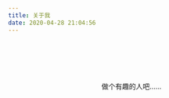 ```yaml
---
title: 关于我
date: 2020-04-28 21:04:56
---
```


</br></br></br></br>

<center> 做个有趣的人吧......</center> 